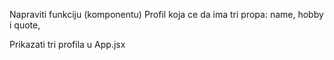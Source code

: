 Napraviti funkciju (komponentu) Profil koja ce da ima tri propa: name, hobby i quote,

Prikazati tri profila u App.jsx
